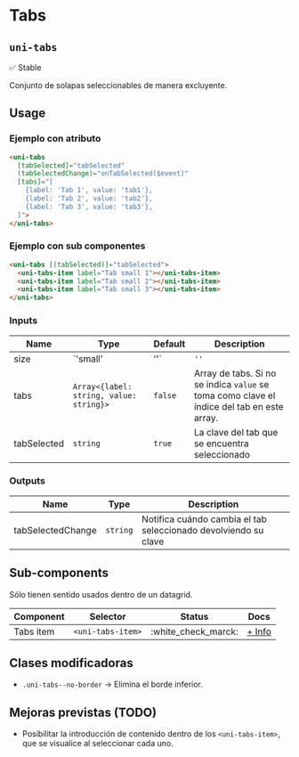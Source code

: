 Tabs
===================
`uni-tabs`
---
:white_check_mark: Stable

Conjunto de solapas seleccionables de manera excluyente.

## Usage

### Ejemplo con atributo

```html
<uni-tabs
  [tabSelected]="tabSelected"
  (tabSelectedChange)="onTabSelected($event)"
  [tabs]="[
    {label: 'Tab 1', value: 'tab1'},
    {label: 'Tab 2', value: 'tab2'},
    {label: 'Tab 3', value: 'tab3'},
  ]">
</uni-tabs>

```
### Ejemplo con sub componentes

```html
<uni-tabs [(tabSelected)]="tabSelected">
  <uni-tabs-item label="Tab small 1"></uni-tabs-item>
  <uni-tabs-item label="Tab small 2"></uni-tabs-item>
  <uni-tabs-item label="Tab small 3"></uni-tabs-item>
</uni-tabs>
```

### Inputs


| Name        | Type                                    | Default | Description                                                                                |
| ----------- | --------------------------------------- | ------- | ------------------------------------------------------------------------------------------ |
| size        | `'small'                                | ''`     | `''`                                                                                       | Indica la altura de los tabs |
| tabs        | `Array<{label: string, value: string}>` | `false` | Array de tabs. Si no se indica `value` se toma como clave el índice del tab en este array. |
| tabSelected | `string`                                | `true`  | La clave del tab que se encuentra seleccionado                                             |

### Outputs

| Name              | Type     | Description                                                     |
| ----------------- | -------- | --------------------------------------------------------------- |
| tabSelectedChange | `string` | Notifica cuándo cambia el tab seleccionado devolviendo su clave |

## Sub-components

Sólo tienen sentido usados dentro de un datagrid.

| Component | Selector          | Status              | Docs                  |
| --------- | ----------------- | ------------------- | --------------------- |
| Tabs item | `<uni-tabs-item>` | :white_check_marck: | [+ Info](item/README) |

## Clases modificadoras
* `.uni-tabs--no-border` -> Elimina el borde inferior.

## Mejoras previstas (TODO)

- Posibilitar la introducción de contenido dentro de los `<uni-tabs-item>`, que se visualice al seleccionar cada uno.